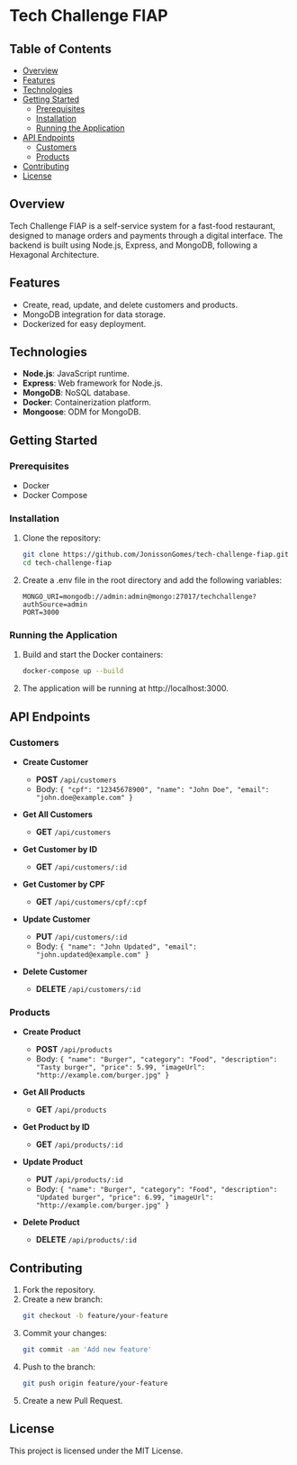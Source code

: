 # Tech Challenge FIAP

## Table of Contents
- [Overview](#overview)
- [Features](#features)
- [Technologies](#technologies)
- [Getting Started](#getting-started)
  - [Prerequisites](#prerequisites)
  - [Installation](#installation)
  - [Running the Application](#running-the-application)
- [API Endpoints](#api-endpoints)
  - [Customers](#customers)
  - [Products](#products)
- [Contributing](#contributing)
- [License](#license)

## Overview
Tech Challenge FIAP is a self-service system for a fast-food restaurant, designed to manage orders and payments through a digital interface. The backend is built using Node.js, Express, and MongoDB, following a Hexagonal Architecture.

## Features
- Create, read, update, and delete customers and products.
- MongoDB integration for data storage.
- Dockerized for easy deployment.

## Technologies
- **Node.js**: JavaScript runtime.
- **Express**: Web framework for Node.js.
- **MongoDB**: NoSQL database.
- **Docker**: Containerization platform.
- **Mongoose**: ODM for MongoDB.

## Getting Started

### Prerequisites
- Docker
- Docker Compose

### Installation
1. Clone the repository:
   ```bash
   git clone https://github.com/JonissonGomes/tech-challenge-fiap.git
   cd tech-challenge-fiap
2. Create a .env file in the root directory and add the following variables:
   ```env
   MONGO_URI=mongodb://admin:admin@mongo:27017/techchallenge?authSource=admin
   PORT=3000

### Running the Application
1. Build and start the Docker containers:
   ```bash
   docker-compose up --build
2. The application will be running at http://localhost:3000.

## API Endpoints

### Customers
- **Create Customer**
  - **POST** `/api/customers`
  - Body: `{ "cpf": "12345678900", "name": "John Doe", "email": "john.doe@example.com" }`

- **Get All Customers**
  - **GET** `/api/customers`

- **Get Customer by ID**
  - **GET** `/api/customers/:id`

- **Get Customer by CPF**
  - **GET** `/api/customers/cpf/:cpf`

- **Update Customer**
  - **PUT** `/api/customers/:id`
  - Body: `{ "name": "John Updated", "email": "john.updated@example.com" }`

- **Delete Customer**
  - **DELETE** `/api/customers/:id`

### Products
- **Create Product**
  - **POST** `/api/products`
  - Body: `{ "name": "Burger", "category": "Food", "description": "Tasty burger", "price": 5.99, "imageUrl": "http://example.com/burger.jpg" }`

- **Get All Products**
  - **GET** `/api/products`

- **Get Product by ID**
  - **GET** `/api/products/:id`

- **Update Product**
  - **PUT** `/api/products/:id`
  - Body: `{ "name": "Burger", "category": "Food", "description": "Updated burger", "price": 6.99, "imageUrl": "http://example.com/burger.jpg" }`

- **Delete Product**
  - **DELETE** `/api/products/:id`

## Contributing
1. Fork the repository.
2. Create a new branch:
   ```bash
   git checkout -b feature/your-feature
3. Commit your changes:
   ```bash
   git commit -am 'Add new feature'
4. Push to the branch:
   ```bash
   git push origin feature/your-feature
5. Create a new Pull Request.

## License
This project is licensed under the MIT License.
